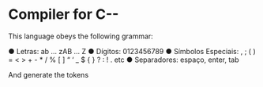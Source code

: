 # Compiler for C--

This language obeys the following grammar:

● Letras: ab ... zAB ... Z
● Dígitos: 0123456789
● Símbolos Especiais: , ; ( ) = < > + - * / % [ ] “ ‘ _ $ { } ? : ! . etc
● Separadores: espaço, enter, tab

And generate the tokens
